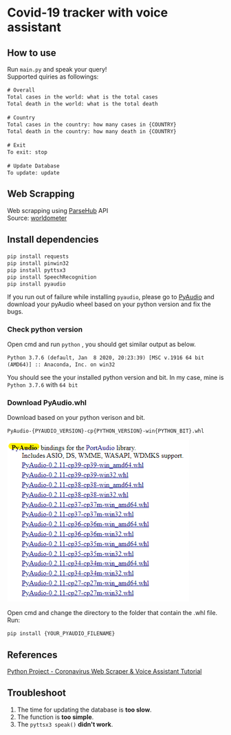 # Covid-19 tracker with voice assistant

## How to use
Run `main.py` and speak your query! <br/> Supported quiries as followings:
```
# Overall
Total cases in the world: what is the total cases
Total death in the world: what is the total death

# Country
Total cases in the country: how many cases in {COUNTRY}
Total death in the country: how many death in {COUNTRY}

# Exit
To exit: stop

# Update Database
To update: update
```
## Web Scrapping
Web scrapping using [ParseHub](https://www.parsehub.com/) API <br>
Source: [worldometer](https://www.worldometers.info/coronavirus/)

## Install dependencies
```
pip install requests
pip install pinwin32
pip install pyttsx3
pip install SpeechRecognition
pip install pyaudio
```
If you run out of failure while installing `pyaudio`, please go to [PyAudio](https://www.lfd.uci.edu/~gohlke/pythonlibs/#pyaudio) and download your pyAudio wheel based on your python version and fix the bugs.

### Check python version
Open cmd and run `python` ,  you should get similar output as below.
```
Python 3.7.6 (default, Jan  8 2020, 20:23:39) [MSC v.1916 64 bit (AMD64)] :: Anaconda, Inc. on win32
```
You should see the your installed python version and bit. In my case, mine is `Python 3.7.6` with `64 bit`

### Download PyAudio.whl
Download based on your python verison and bit.

```
PyAudio-{PYAUDIO_VERSION}-cp{PYTHON_VERSION}-win{PYTHON_BIT}.whl
```
![PyAudio](img/pyaudio.png)

Open cmd and change the directory to the folder that contain the .whl file.
Run:
```
pip install {YOUR_PYAUDIO_FILENAME}
```

## References
[Python Project - Coronavirus Web Scraper & Voice Assistant Tutorial](https://www.youtube.com/watch?v=gJY8D468Jv0)

## Troubleshoot

1. The time for updating the database is **too slow**.
2. The function is **too simple**.
3. The `pyttsx3 speak()` **didn't work**.

